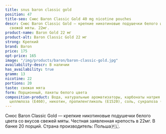 ```yaml
---
title: snus baron classic gold
position: 47
title-seo: Снюс Baron Classic Gold 40 mg nicotine pouches
descr: Снюс Baron Classic Gold – крепкие никотиновые подушечки белого цвета со вкусом
  свежей мяты. 22мг.
product-name: Baron Gold 22 мг
product-alt: Baron Classic Gold 22 мг
strong: Крепкий
brand: Baron
price: 175
opt-price: 165
image: "/img/products/baron/baron-classic-gold.jpg"
availability-descr: В наличии
has_availability: true
gramm: 13
nicotine: 22
portions: 20
taste: свежая мята
form: Порционный, пакеты белого цвета
composition-product: Вода, натуральные ароматизаторы, карбонаты натрия (E500), микрокристаллическая
  целлюлоза (E460), никотин, пропиленгликоль (E1520), соль, сукралоза (E955)
---
```


Снюс Baron Classic Gold — крепкие никотиновые подушечки белого цвета со вкусов свежей мяты. Честная заявленная крепость в 22мг. В банке 20 порций. Страна производитель: Польша🇵🇱.